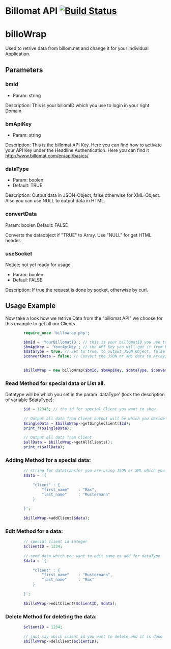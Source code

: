 # Billomat API [![Build Status](https://travis-ci.org/webfacer/billoWrap.png?branch=master)](https://travis-ci.org/webfacer/billoWrap)

billoWrap
=========

Used to retrive data from billom.net and change it for your individual Application.

Parameters
----------

### bmId

* Param: string

Description:
This is your billomID  which you use to login in your right Domain


### bmApiKey

* Param: string

Description:
This is the billomat API Key.
Here you can find how to activate your API Key under the Headline Authentication.
Here you can find it http://www.billomat.com/en/api/basics/


### dataType

* Param: boolen
* Default: TRUE

Description:
Output data in JSON-Object, false otherwise for XML-Object. Also you can use NULL to output data in HTML.


### convertData

Param: boolen
Default: FALSE

Converts the dataobject if "TRUE" to Array. Use "NULL" for get HTML header.

### useSocket

Notice: not yet ready for usage

* Param: boolen
* Defaul: FALSE

Description:
If true the request is done by socket, otherwise by curl.


## Usage Example

Now take a look how we retrive Data from the "billomat API" we choose for this example to get all our Clients
```php
        require_once 'billowrap.php';

        $bmId = 'YourBillomatID'; // this is your billomatID you use to login
        $bmApiKey = 'YourApiKey'; // the API Key you will got it from billomat settings check the explanation http://www.billomat.com/en/api/basics/
        $dataType = true; // Set to true, to output JSON Object, false otherwise for XML Object
        $convertData = false; // Convert the JSON or XML data to Array, false otherwise for not converting the object 

    
        $billoWrap = new billoWrap($bmId, $bmApiKey, $dataType, $convertData);
```        

### Read Method for special data or List all.
Datatype will be which you set in the param 'dataType' (look the description of variable $dataType):
```php
        $id = 12345; // the id for special Client you want to show
    
    	// Output all data from Client output will be which you deside in $dataType
        $singleData = $billoWrap->getSingleClient($id); 
        print_r($singleData);
    
    	// Output all data from Client
        $allData = $billoWrap->getAllClients(); 
        print_r($allData);

```
### Adding Method for a special data:
```php        
        // string for datatransfer you are using JSON or XML which you predefined on dataType for reques type data
        $data = '{
            
            "client" : {
                "first_name"    : "Max",
                "last_name"     : "Mustermann"
            }
            
        }';
        
        $billoWrap->addClient($data);
```        
### Edit Method for a data:
```php
        // special client id integer
        $clientID = 1234;
        
        // send data which you want to edit same es add for dataType
        $data = '{
            
            "client" : {
                "first_name"    : "Mustermann",
                "last_name"     : "Max"
            }
            
        }';
        
        $billoWrap->editClient($clientID, $data);
```        
### Delete Method for deleting the data:
```php        
        $clientID = 1234;
        
        // just say which client id you want to delete and it is done
        $billoWrap->delClient($clientID);
```

